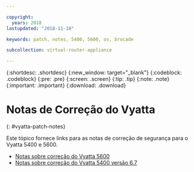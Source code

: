 ```yaml
---

copyright:
  years: 2018
lastupdated: "2018-11-10"

keywords: patch, notes, 5400, 5600, os, brocade

subcollection: virtual-router-appliance

---
```


{:shortdesc: .shortdesc}
{:new_window: target="_blank"}
{:codeblock: .codeblock}
{:pre: .pre}
{:screen: .screen}
{:tip: .tip}
{:note: .note}
{:important: .important}
{:download: .download}


# Notas de Correção do Vyatta
{: #vyatta-patch-notes}

Este tópico fornece links para as notas de correção de segurança para o Vyatta 5400 e 5600.

* [Notas sobre correção do Vyatta 5600](/docs/infrastructure/virtual-router-appliance?topic=virtual-router-appliance-at-t-vyatta-5600-vrouter-software-patches)
* [Notas sobre correção do Vyatta 5400 versão 6.7](/docs/infrastructure/virtual-router-appliance?topic=virtual-router-appliance-at-t-vyatta-5400-vrouter-security-vulnerability-fixes)
